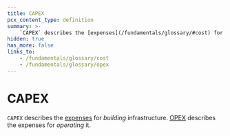 ```yaml
---
title: CAPEX
pcx_content_type: definition
summary: >-
    `CAPEX` describes the [expenses](/fundamentals/glossary/#cost) for *building* infrastructure. [OPEX](/fundamentals/glossary/#opex) describes the expenses for *operating* it.
hidden: true
has_more: false
links_to:
    - /fundamentals/glossary/cost
    - /fundamentals/glossary/opex
---
```


# CAPEX

`CAPEX` describes the [expenses](/fundamentals/glossary/cost) for _building_ infrastructure. [OPEX](/fundamentals/glossary/opex) describes the expenses for _operating_ it.

